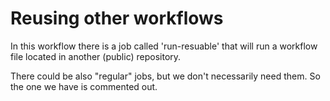 # Reusing other workflows

In this workflow there is a job called 'run-resuable' that will run a workflow file
located in another (public) repository.

There could be also "regular" jobs, but we don't necessarily need them. So the one we have is commented out.
